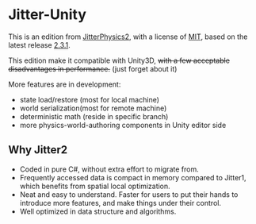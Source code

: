 # Jitter-Unity

This is an edition from [JitterPhysics2](https://github.com/notgiven688/jitterphysics2), with a license of [MIT](https://github.com/notgiven688/jitterphysics2/blob/main/LICENSE), based on the latest release [2.3.1](https://jitterphysics.com/docs/changelog#jitter-231-06-02-2024).

This edition make it compatible with Unity3D, ~~with a few acceptable disadvantages in performance.~~ (just forget about it)

More features are in development:

* state load/restore (most for local machine)
* world serialization(most for remote machine)
* deterministic math (reside in specific branch)
* more physics-world-authoring components in Unity editor side


## Why Jitter2

* Coded in pure C#, without extra effort to migrate from.
* Frequently accessed data is compact in memory compared to Jitter1, which benefits from spatial local optimization.
* Neat and easy to understand. Faster for users to put their hands to introduce more features, and make things under their control.
* Well optimized in data structure and algorithms.
